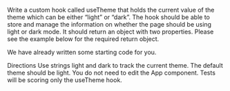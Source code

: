 Write a custom hook called useTheme that holds the current value of the theme which can be either “light” or “dark”. The hook should be able to store and manage the information on whether the page should be using light or dark mode. It should return an object with two properties. Please see the example below for the required return object.

We have already written some starting code for you.

Directions
Use strings light and dark to track the current theme.
The default theme should be light.
You do not need to edit the App component. Tests will be scoring only the useTheme hook.